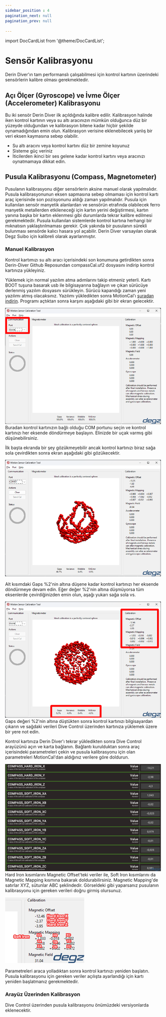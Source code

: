 ```yaml
---
sidebar_position : 4
pagination_next: null
pagination_prev: null

---
```

import DocCardList from '@theme/DocCardList';

# Sensör Kalibrasyonu

Derin Diver'ın tam performanslı çalışabilmesi için kontrol kartının üzerindeki sensörlerin kalibre olması gerekmektedir.

## Açı Ölçer (Gyroscope) ve İvme Ölçer (Accelerometer) Kalibrasyonu

Bu iki sensör Derin Diver ilk açıldığında kalibre edilir. Kalibrasyon halinde iken kontrol kartının veya su altı aracınızın mümkün olduğunca düz bir yüzeyde olduğundan ve kalibrasyon bitene kadar hiçbir şekilde oynamadığından emin olun. Kalibrasyon verisine eklenebilecek yanlış bir veri eksen kaymasına sebep olabilir.

- Su altı aracını veya kontrol kartını düz bir zemine koyunuz
- Sisteme güç veriniz
- İticilerden ikinci bir ses gelene kadar kontrol kartını veya aracınızı oynatmamaya dikkat edin.

## Pusula Kalibrasyonu (Compass, Magnetometer)

Pusulanın kalibrasyonu diğer sensörlerin aksine manuel olarak yapılmalıdır. Pusula kalibrasyonunun eksen sapmasına sebep olmaması için kontrol kartı araç içerisinde son pozisyonunu aldığı zaman yapılmalıdır. Pusula için kullanılan sensör manyetik alanlardan ve sensörün etrafında olabilecek ferro manyetik metallerden etkileneceği için kartın yerini değiştirmesi, kartın yanına başka bir kartın eklenmesi gibi durumlarda tekrar kalibre edilmesi gerekmektedir. Pusula kullanılan sistemlerde kontrol kartına herhangi bir mıknatısın yaklaştırılmaması gerekir. Çok yakında bir pusulanın sürekli bulunması sensörde kalıcı hasara yol açabilir. Derin Diver varsayılan olarak Degz Suibo için kalibreli olarak ayarlanmıştır.

### Manuel Kalibrasyon

Kontrol kartımızı su altı aracı içerisindeki son konumuna getirdikten sonra Derin-Diver Github Reposundan compassCal.uf2 dosyasını indirip kontrol kartınıza yükleyiniz.

Yüklemek için normal yazılım atma adımlarını takip etmeniz yeterli. Kartı BOOT tuşuna basarak usb ile bilgisayarına bağlayın ve çıkan sürücüye derlenmiş yazılım dosyasını sürükleyin. Sürücü kapandığı zaman yeni yazılımı atmış olacaksınız.
Yazılımı yükledikten sonra MotionCal'ı [şuradan indirin](https://www.pjrc.com/teensy/beta/imuread/MotionCal.exe). Programı açtıktan sonra karşını aşağıdaki gibi bir ekran gelecektir.

![Motion Cal](./image/motionCal.png)
Buradan kontrol kartınızın bağlı olduğu COM portunu seçin ve kontrol kartınızı her eksende döndürmeye başlayın. Elinizde bir uçak varmış gibi düşünebilirsiniz.

İlk başta ekranda bir şey gözükmeyebilir ancak kontrol kartınızı biraz sağa sola çevirdikten sonra ekran aşağıdaki gibi gözükecektir.

![Motion Cal](./image/motionCal2.png)

Alt kısımdaki Gaps %2'nin altına düşene kadar kontrol kartınızı her eksende döndürmeye devam edin. Eğer değer %2'nin altına düşmüyorsa tüm eksenlerde çevirdiğinizden emin olun, aşağı yukarı sağa sola vs.

![Motion Cal](./image/motionCal3.png)
Gaps değeri %2'nin altına düştükten sonra kontrol kartınızı bilgisayardan çıkarın ve sağdaki verileri Dive Control üzerinden kartınıza yüklemek üzere bir yere not edin.

Kontrol kartınıza Derin Diver'ı tekrar yükledikten sonra Dive Control arayüzünü açın ve karta bağlanın. Bağlantı kurulduktan sonra araç içerisindeki parametreleri çekin ve pusula kalibrasyonu için olan parametreleri MotionCal'dan aldığınız verilere göre doldurun.

![Motion Cal](./image/divecontrol1.png)
Hard Iron kısımlarını Magnetic Offset'teki veriler ile, Soft Iron kısımlarını da Magnetic Mapping kısmına bakarak doldurabilirsiniz. Magnetic Mapping'de satırlar XYZ, sütunlar ABC şeklindedir. Görseldeki gibi yaparsanız pusulanın kalibrasyonu için gereken verileri doğru girmiş olursunuz.

![Motion Cal](./image/motionCal4.png)

Parametreleri araca yolladıktan sonra kontrol kartınızı yeniden başlatın. Pusula kalibrasyonu için gereken veriler açılışta ayarlandığı için kartı yeniden başlatmanız gerekmektedir.

### Arayüz Üzerinden Kalibrasyon

Dive Control üzerinden pusula kalibrasyonu önümüzdeki versiyonlarda eklenecektir.

<DocCardList />
